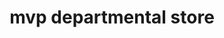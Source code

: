 ---
title: "mvp departmental store"
url: /visakhapatnam/mvp-departmental-store/
shop: department store
---